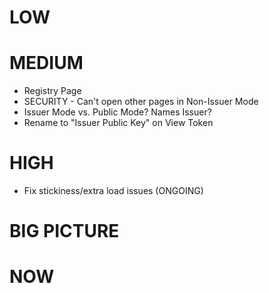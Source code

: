 # LOW

# MEDIUM

* Registry Page
* SECURITY - Can't open other pages in Non-Issuer Mode
* Issuer Mode vs. Public Mode? Names Issuer?
* Rename to "Issuer Public Key" on View Token

# HIGH

* Fix stickiness/extra load issues (ONGOING)


# BIG PICTURE


# NOW
